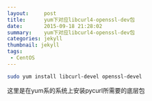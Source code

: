 ```yaml
---
layout:     post
title:		yum下对应libcurl4-openssl-dev包
date:       2015-09-18 21:28:02
summary:    yum下对应libcurl4-openssl-dev包
categories: jekyll
thumbnail: jekyll
tags:
 - CentOS
---
```


```bash
sudo yum install libcurl-devel openssl-devel
```
这里是在yum系的系统上安装pycurl所需要的底层包





